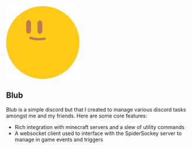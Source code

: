 <img src="resources/readme/blub.png" alt="BlubBot logo" width="200"/>

Blub
----------------
Blub is a simple discord but that I created to manage various discord tasks amongst me and my friends.
Here are some core features:
- Rich integration with minecraft servers and a slew of utility commands
- A websocket client used to interface with the SpiderSockey server to manage in game events and triggers